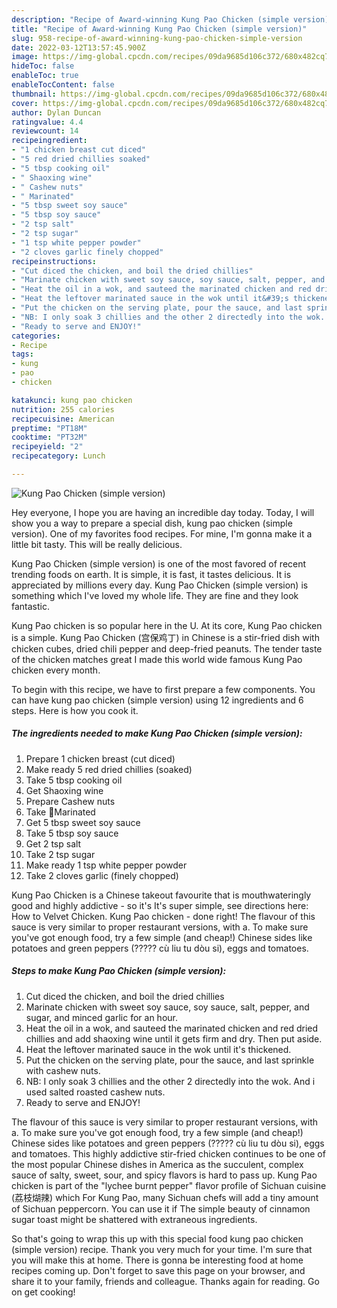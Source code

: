 ```yaml
---
description: "Recipe of Award-winning Kung Pao Chicken (simple version)"
title: "Recipe of Award-winning Kung Pao Chicken (simple version)"
slug: 958-recipe-of-award-winning-kung-pao-chicken-simple-version
date: 2022-03-12T13:57:45.900Z
image: https://img-global.cpcdn.com/recipes/09da9685d106c372/680x482cq70/kung-pao-chicken-simple-version-recipe-main-photo.jpg
hideToc: false
enableToc: true
enableTocContent: false
thumbnail: https://img-global.cpcdn.com/recipes/09da9685d106c372/680x482cq70/kung-pao-chicken-simple-version-recipe-main-photo.jpg
cover: https://img-global.cpcdn.com/recipes/09da9685d106c372/680x482cq70/kung-pao-chicken-simple-version-recipe-main-photo.jpg
author: Dylan Duncan
ratingvalue: 4.4
reviewcount: 14
recipeingredient:
- "1 chicken breast cut diced"
- "5 red dried chillies soaked"
- "5 tbsp cooking oil"
- " Shaoxing wine"
- " Cashew nuts"
- " Marinated"
- "5 tbsp sweet soy sauce"
- "5 tbsp soy sauce"
- "2 tsp salt"
- "2 tsp sugar"
- "1 tsp white pepper powder"
- "2 cloves garlic finely chopped"
recipeinstructions:
- "Cut diced the chicken, and boil the dried chillies"
- "Marinate chicken with sweet soy sauce, soy sauce, salt, pepper, and sugar, and minced garlic for an hour."
- "Heat the oil in a wok, and sauteed the marinated chicken and red dried chillies and add shaoxing wine until it gets firm and dry. Then put aside."
- "Heat the leftover marinated sauce in the wok until it&#39;s thickened."
- "Put the chicken on the serving plate, pour the sauce, and last sprinkle with cashew nuts."
- "NB: I only soak 3 chillies and the other 2 directedly into the wok. And i used salted roasted cashew nuts."
- "Ready to serve and ENJOY!"
categories:
- Recipe
tags:
- kung
- pao
- chicken

katakunci: kung pao chicken 
nutrition: 255 calories
recipecuisine: American
preptime: "PT18M"
cooktime: "PT32M"
recipeyield: "2"
recipecategory: Lunch

---
```



![Kung Pao Chicken (simple version)](https://img-global.cpcdn.com/recipes/09da9685d106c372/680x482cq70/kung-pao-chicken-simple-version-recipe-main-photo.jpg)

Hey everyone, I hope you are having an incredible day today. Today, I will show you a way to prepare a special dish, kung pao chicken (simple version). One of my favorites food recipes. For mine, I'm gonna make it a little bit tasty. This will be really delicious.

Kung Pao Chicken (simple version) is one of the most favored of recent trending foods on earth. It is simple, it is fast, it tastes delicious. It is appreciated by millions every day. Kung Pao Chicken (simple version) is something which I've loved my whole life. They are fine and they look fantastic.

Kung Pao chicken is so popular here in the U. At its core, Kung Pao chicken is a simple. Kung Pao Chicken (宫保鸡丁) in Chinese is a stir-fried dish with chicken cubes, dried chili pepper and deep-fried peanuts. The tender taste of the chicken matches great I made this world wide famous Kung Pao chicken every month.


To begin with this recipe, we have to first prepare a few components. You can have kung pao chicken (simple version) using 12 ingredients and 6 steps. Here is how you cook it.

<!--inarticleads1-->

##### The ingredients needed to make Kung Pao Chicken (simple version):

1. Prepare 1 chicken breast (cut diced)
1. Make ready 5 red dried chillies (soaked)
1. Take 5 tbsp cooking oil
1. Get  Shaoxing wine
1. Prepare  Cashew nuts
1. Take  🔸Marinated
1. Get 5 tbsp sweet soy sauce
1. Take 5 tbsp soy sauce
1. Get 2 tsp salt
1. Take 2 tsp sugar
1. Make ready 1 tsp white pepper powder
1. Take 2 cloves garlic (finely chopped)


Kung Pao Chicken is a Chinese takeout favourite that is mouthwateringly good and highly addictive - so it&#39;s It&#39;s super simple, see directions here: How to Velvet Chicken. Kung Pao chicken - done right! The flavour of this sauce is very similar to proper restaurant versions, with a. To make sure you&#39;ve got enough food, try a few simple (and cheap!) Chinese sides like potatoes and green peppers (????? cù liu tu dòu si), eggs and tomatoes. 

<!--inarticleads2-->

##### Steps to make Kung Pao Chicken (simple version):

1. Cut diced the chicken, and boil the dried chillies
1. Marinate chicken with sweet soy sauce, soy sauce, salt, pepper, and sugar, and minced garlic for an hour.
1. Heat the oil in a wok, and sauteed the marinated chicken and red dried chillies and add shaoxing wine until it gets firm and dry. Then put aside.
1. Heat the leftover marinated sauce in the wok until it&#39;s thickened.
1. Put the chicken on the serving plate, pour the sauce, and last sprinkle with cashew nuts.
1. NB: I only soak 3 chillies and the other 2 directedly into the wok. And i used salted roasted cashew nuts.
1. Ready to serve and ENJOY!

The flavour of this sauce is very similar to proper restaurant versions, with a. To make sure you&#39;ve got enough food, try a few simple (and cheap!) Chinese sides like potatoes and green peppers (????? cù liu tu dòu si), eggs and tomatoes. This highly addictive stir-fried chicken continues to be one of the most popular Chinese dishes in America as the succulent, complex sauce of salty, sweet, sour, and spicy flavors is hard to pass up. Kung Pao chicken is part of the &#34;lychee burnt pepper&#34; flavor profile of Sichuan cuisine (荔枝煳辣) which For Kung Pao, many Sichuan chefs will add a tiny amount of Sichuan peppercorn. You can use it if The simple beauty of cinnamon sugar toast might be shattered with extraneous ingredients. 

So that's going to wrap this up with this special food kung pao chicken (simple version) recipe. Thank you very much for your time. I'm sure that you will make this at home. There is gonna be interesting food at home recipes coming up. Don't forget to save this page on your browser, and share it to your family, friends and colleague. Thanks again for reading. Go on get cooking!
